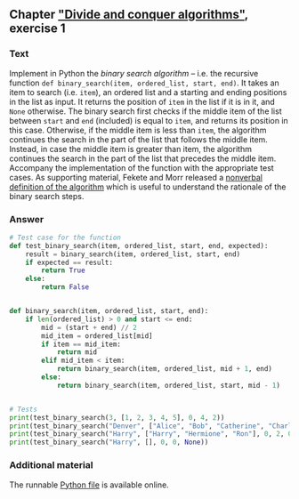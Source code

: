 ## Chapter ["Divide and conquer algorithms"](https://comp-think.github.io/book/09.pdf), exercise 1

### Text
Implement in Python the *binary search algorithm* – i.e. the recursive function `def binary_search(item, ordered_list, start, end)`. It takes an item to search (i.e. `item`), an ordered list and a starting and ending positions in the list as input. It returns the position of `item` in the list if it is in it, and `None` otherwise. The binary search first checks if the middle item of the list between `start` and `end` (included) is equal to `item`, and returns its position in this case. Otherwise, if the middle item is less than `item`, the algorithm continues the search in the part of the list that follows the middle item. Instead, in case the middle item is greater than item, the algorithm continues the search in the part of the list that precedes the middle item. Accompany the implementation of the function with the appropriate test cases. As supporting material, Fekete and Morr released a [nonverbal definition of the algorithm](https://comp-think.github.io/material/binary-search.pdf) which is useful to understand the rationale of the binary search steps. 

### Answer
```python
# Test case for the function
def test_binary_search(item, ordered_list, start, end, expected):
    result = binary_search(item, ordered_list, start, end)
    if expected == result:
        return True
    else:
        return False


def binary_search(item, ordered_list, start, end):
    if len(ordered_list) > 0 and start <= end:
        mid = (start + end) // 2
        mid_item = ordered_list[mid]
        if item == mid_item:
            return mid
        elif mid_item < item:
            return binary_search(item, ordered_list, mid + 1, end)
        else:
            return binary_search(item, ordered_list, start, mid - 1)


# Tests
print(test_binary_search(3, [1, 2, 3, 4, 5], 0, 4, 2))
print(test_binary_search("Denver", ["Alice", "Bob", "Catherine", "Charles"], 0, 3, None))
print(test_binary_search("Harry", ["Harry", "Hermione", "Ron"], 0, 2, 0))
print(test_binary_search("Harry", [], 0, 0, None))
```

### Additional material
The runnable [Python file](exercise_1.py) is available online.